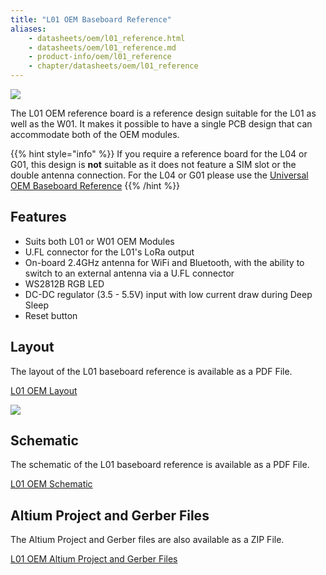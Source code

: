 ```yaml
---
title: "L01 OEM Baseboard Reference"
aliases:
    - datasheets/oem/l01_reference.html
    - datasheets/oem/l01_reference.md
    - product-info/oem/l01_reference
    - chapter/datasheets/oem/l01_reference
---
```


![](/gitbook/assets/l01-reference.png)

The L01 OEM reference board is a reference design suitable for the L01 as well as the W01. It makes it possible to have a single PCB design that can accommodate both of the  OEM modules.

{{% hint style="info" %}}
If you require a reference board for the L04 or G01, this design is **not** suitable as it does not feature a SIM slot or the double antenna connection. For the L04 or G01 please use the [Universal OEM Baseboard Reference](../universal_reference)
{{% /hint %}}

## Features

* Suits both L01 or W01 OEM Modules
* U.FL connector for the L01's LoRa output
* On-board 2.4GHz antenna for WiFi and Bluetooth, with the ability to switch to an external antenna via a U.FL connector
* WS2812B RGB LED
* DC-DC regulator (3.5 - 5.5V) input with low current draw during Deep Sleep
* Reset button

## Layout

The layout of the L01 baseboard reference is available as a PDF File.

<a href="/gitbook/assets/l01-oem-layout.pdf" target="_blank"> L01 OEM Layout </a>

![](/gitbook/assets/l01-oem-layout-1.png)

## Schematic

The schematic of the L01 baseboard reference is available as a PDF File.

<a href="/gitbook/assets/l01-oem-schematic.pdf" target="_blank"> L01 OEM Schematic </a>

## Altium Project and Gerber Files

The Altium Project and Gerber files are also available as a ZIP File.

<a href="/gitbook/assets/l01-oem-baseboard-ref.zip" target="_blank"> L01 OEM Altium Project and Gerber Files </a>
